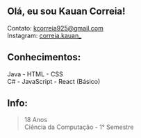 ## Olá, eu sou Kauan Correia!
Contato: kcorreia925@gmail.com  <br /> 
Instagram: [correia.kauan_](https://www.instagram.com/correia.kauan_/)

## Conhecimentos: 
Java - HTML - CSS <br />
C# - JavaScript - React (Básico) <br />

## Info: 
> 18 Anos <br /> 
 Ciência da Computação - 1° Semestre <br /> 

